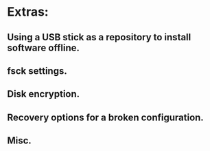 # Extras:

## Using a USB stick as a repository to install software offline.

## fsck settings.

## Disk encryption. 

## Recovery options for a broken configuration.

## Misc.
